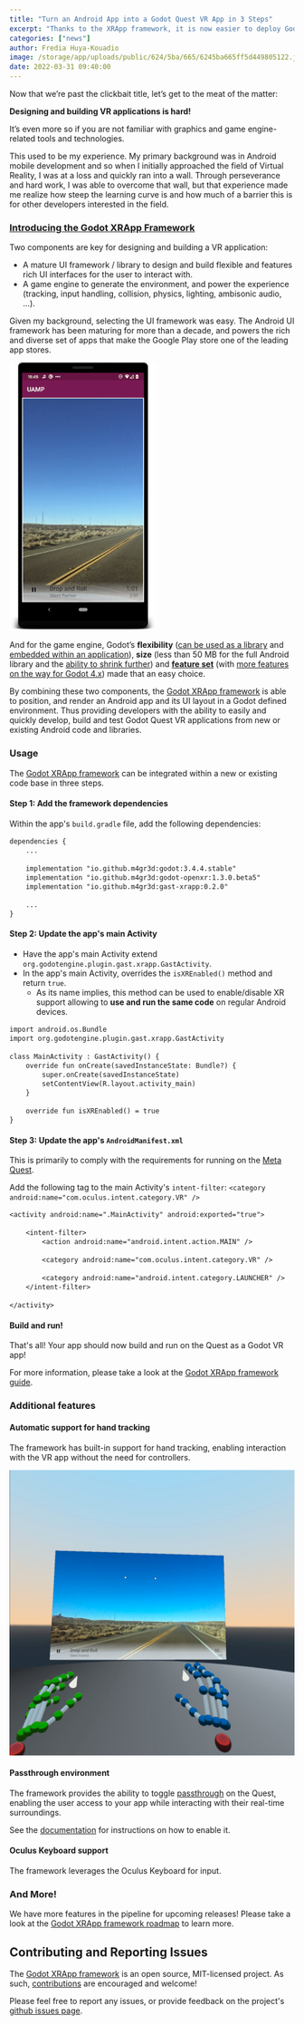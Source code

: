 ```yaml
---
title: "Turn an Android App into a Godot Quest VR App in 3 Steps"
excerpt: "Thanks to the XRApp framework, it is now easier to deploy Godot projects to mixed reality platforms on Android."
categories: ["news"]
author: Fredia Huya-Kouadio
image: /storage/app/uploads/public/624/5ba/665/6245ba665ff5d449805122.jpg
date: 2022-03-31 09:40:00
---
```


Now that we’re past the clickbait title, let’s get to the meat of the matter:

**Designing and building VR applications is hard!**

It’s even more so if you are not familiar with graphics and game engine-related tools and technologies.

This used to be my experience. My primary background was in Android mobile development and so when I initially approached the field of Virtual Reality, I was at a loss and quickly ran into a wall. Through perseverance and hard work, I was able to overcome that wall, but that experience made me realize how steep the learning curve is and how much of a barrier this is for other developers interested in the field.

### [Introducing the Godot XRApp Framework](https://github.com/m4gr3d/GAST/tree/master/core/src/xrapp)

Two components are key for designing and building a VR application:

- A mature UI framework / library to design and build flexible and features rich UI interfaces for the user to interact with.
- A game engine to generate the environment, and power the experience (tracking, input handling, collision, physics, lighting, ambisonic audio, …).

Given my background, selecting the UI framework was easy. The Android UI framework has been maturing for more than a decade, and powers the rich and diverse set of apps that make the Google Play store one of the leading app stores.



![2-play-song-screenshot.png](/storage/app/uploads/public/624/5d5/5ce/6245d55ce259a809037900.png)



And for the game engine, Godot’s **flexibility** ([can be used as a library](https://github.com/godotengine/godot/pull/31919) and [embedded within an application](https://github.com/godotengine/godot-proposals/issues/1064)), **size** (less than 50 MB for the full Android library and the [ability to shrink further](https://docs.godotengine.org/en/stable/development/compiling/optimizing_for_size.html)) and [**feature set**](https://docs.godotengine.org/en/stable/about/list_of_features.html) (with [more features on the way for Godot 4.x](https://docs.godotengine.org/en/latest/about/list_of_features.html)) made that an easy choice.

By combining these two components, the [Godot XRApp framework](https://github.com/m4gr3d/GAST/tree/master/core/src/xrapp) is able to position, and render an Android app and its UI layout in a Godot defined environment. Thus providing developers with the ability to easily and quickly develop, build and test Godot Quest VR applications from new or existing Android code and libraries.

### Usage

The [Godot XRApp framework](https://github.com/m4gr3d/GAST/tree/master/core/src/xrapp) can be integrated within a new or existing code base in three steps.

#### Step 1: Add the framework dependencies

Within the app's `build.gradle` file, add the following dependencies:

```
dependencies {
    ...
    
    implementation "io.github.m4gr3d:godot:3.4.4.stable"
    implementation "io.github.m4gr3d:godot-openxr:1.3.0.beta5"
    implementation "io.github.m4gr3d:gast-xrapp:0.2.0"
    
    ...
}
```

#### Step 2: Update the app's main Activity

- Have the app's main Activity extend `org.godotengine.plugin.gast.xrapp.GastActivity`.
- In the app's main Activity, overrides the `isXREnabled()` method and return `true`.
  - As its name implies, this method can be used to enable/disable XR support allowing to **use and run the same code** on regular Android devices.

```
import android.os.Bundle
import org.godotengine.plugin.gast.xrapp.GastActivity

class MainActivity : GastActivity() {
    override fun onCreate(savedInstanceState: Bundle?) {
        super.onCreate(savedInstanceState)
        setContentView(R.layout.activity_main)
    }

    override fun isXREnabled() = true
}
```

#### Step 3: Update the app's `AndroidManifest.xml`

This is primarily to comply with the requirements for running on the [Meta Quest](https://en.wikipedia.org/wiki/Oculus_Quest).

Add the following tag to the main Activity's `intent-filter`: `<category android:name="com.oculus.intent.category.VR" />`

```
<activity android:name=".MainActivity" android:exported="true">

    <intent-filter>
        <action android:name="android.intent.action.MAIN" />
        
        <category android:name="com.oculus.intent.category.VR" />
        
        <category android:name="android.intent.category.LAUNCHER" />
    </intent-filter>

</activity>
```

#### Build and run!

That's all! Your app should now build and run on the Quest as a Godot VR app!

For more information, please take a look at the [Godot XRApp framework guide](https://github.com/m4gr3d/GAST/tree/master/core/src/xrapp#usage).

### Additional features

#### Automatic support for hand tracking

The framework has built-in support for hand tracking, enabling interaction with the VR app without the need for controllers.

![feature-quest-hands-play-song-screenshot.jpg](/storage/app/uploads/public/624/5c5/2f7/6245c52f78c89435559563.jpg)

#### Passthrough environment

The framework provides the ability to toggle [passthrough](https://support.oculus.com/articles/in-vr-experiences/oculus-features/what-is-passthrough/) on the Quest, enabling the user access to your app while interacting with their real-time surroundings.

See the [documentation](https://github.com/m4gr3d/GAST/tree/master/core/src/xrapp#available-passthrough-environment) for instructions on how to enable it.

#### Oculus Keyboard support

The framework leverages the Oculus Keyboard for input.

### And More!

We have more features in the pipeline for upcoming releases! Please take a look at the [Godot XRApp framework roadmap](https://github.com/m4gr3d/GAST/blob/master/core/src/xrapp/ROADMAP.md) to learn more.

## Contributing and Reporting Issues

The [Godot XRApp framework](https://github.com/m4gr3d/GAST/tree/master/core/src/xrapp) is an open source, MIT-licensed project. As such, [contributions](https://github.com/m4gr3d/GAST/blob/master/core/src/xrapp/README.md#contributions) are encouraged and welcome!

Please feel free to report any issues, or provide feedback on the project's [github issues page](https://github.com/m4gr3d/GAST/issues).